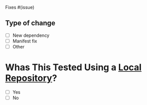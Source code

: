 Fixes #(issue)

## Type of change
- [ ] New dependency
- [ ] Manifest fix
- [ ] Other

# Whas This Tested Using a [Local Repository](https://maintainers.usebottles.com/Testing)?
- [ ] Yes
- [ ] No
